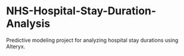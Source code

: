 # NHS-Hospital-Stay-Duration-Analysis
Predictive modeling project for analyzing hospital stay durations using Alteryx.
